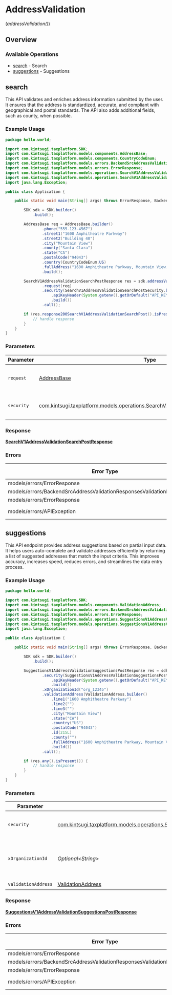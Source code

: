 # AddressValidation
(*addressValidation()*)

## Overview

### Available Operations

* [search](#search) - Search
* [suggestions](#suggestions) - Suggestions

## search

This API validates and enriches address information
    submitted by the user. It ensures that the address is standardized, accurate,
    and compliant with geographical and postal standards.
    The API also adds additional fields, such as county, when possible.

### Example Usage

<!-- UsageSnippet language="java" operationID="search_v1_address_validation_search_post" method="post" path="/v1/address_validation/search" -->
```java
package hello.world;

import com.kintsugi.taxplatform.SDK;
import com.kintsugi.taxplatform.models.components.AddressBase;
import com.kintsugi.taxplatform.models.components.CountryCodeEnum;
import com.kintsugi.taxplatform.models.errors.BackendSrcAddressValidationResponsesValidationErrorResponse;
import com.kintsugi.taxplatform.models.errors.ErrorResponse;
import com.kintsugi.taxplatform.models.operations.SearchV1AddressValidationSearchPostResponse;
import com.kintsugi.taxplatform.models.operations.SearchV1AddressValidationSearchPostSecurity;
import java.lang.Exception;

public class Application {

    public static void main(String[] args) throws ErrorResponse, BackendSrcAddressValidationResponsesValidationErrorResponse, ErrorResponse, Exception {

        SDK sdk = SDK.builder()
            .build();

        AddressBase req = AddressBase.builder()
                .phone("555-123-4567")
                .street1("1600 Amphitheatre Parkway")
                .street2("Building 40")
                .city("Mountain View")
                .county("Santa Clara")
                .state("CA")
                .postalCode("94043")
                .country(CountryCodeEnum.US)
                .fullAddress("1600 Amphitheatre Parkway, Mountain View, CA 94043")
                .build();

        SearchV1AddressValidationSearchPostResponse res = sdk.addressValidation().search()
                .request(req)
                .security(SearchV1AddressValidationSearchPostSecurity.builder()
                    .apiKeyHeader(System.getenv().getOrDefault("API_KEY_HEADER", ""))
                    .build())
                .call();

        if (res.response200SearchV1AddressValidationSearchPost().isPresent()) {
            // handle response
        }
    }
}
```

### Parameters

| Parameter                                                                                                                                                        | Type                                                                                                                                                             | Required                                                                                                                                                         | Description                                                                                                                                                      |
| ---------------------------------------------------------------------------------------------------------------------------------------------------------------- | ---------------------------------------------------------------------------------------------------------------------------------------------------------------- | ---------------------------------------------------------------------------------------------------------------------------------------------------------------- | ---------------------------------------------------------------------------------------------------------------------------------------------------------------- |
| `request`                                                                                                                                                        | [AddressBase](../../models/shared/AddressBase.md)                                                                                                                | :heavy_check_mark:                                                                                                                                               | The request object to use for the request.                                                                                                                       |
| `security`                                                                                                                                                       | [com.kintsugi.taxplatform.models.operations.SearchV1AddressValidationSearchPostSecurity](../../models/operations/SearchV1AddressValidationSearchPostSecurity.md) | :heavy_check_mark:                                                                                                                                               | The security requirements to use for the request.                                                                                                                |

### Response

**[SearchV1AddressValidationSearchPostResponse](../../models/operations/SearchV1AddressValidationSearchPostResponse.md)**

### Errors

| Error Type                                                                | Status Code                                                               | Content Type                                                              |
| ------------------------------------------------------------------------- | ------------------------------------------------------------------------- | ------------------------------------------------------------------------- |
| models/errors/ErrorResponse                                               | 401                                                                       | application/json                                                          |
| models/errors/BackendSrcAddressValidationResponsesValidationErrorResponse | 422                                                                       | application/json                                                          |
| models/errors/ErrorResponse                                               | 500                                                                       | application/json                                                          |
| models/errors/APIException                                                | 4XX, 5XX                                                                  | \*/\*                                                                     |

## suggestions

This API endpoint provides address suggestions based on
    partial input data. It helps users auto-complete and validate addresses efficiently
    by returning a list of suggested addresses that match the input criteria.
    This improves accuracy, increases speed, reduces errors,
    and streamlines the data entry process.

### Example Usage

<!-- UsageSnippet language="java" operationID="suggestions_v1_address_validation_suggestions_post" method="post" path="/v1/address_validation/suggestions" -->
```java
package hello.world;

import com.kintsugi.taxplatform.SDK;
import com.kintsugi.taxplatform.models.components.ValidationAddress;
import com.kintsugi.taxplatform.models.errors.BackendSrcAddressValidationResponsesValidationErrorResponse;
import com.kintsugi.taxplatform.models.errors.ErrorResponse;
import com.kintsugi.taxplatform.models.operations.SuggestionsV1AddressValidationSuggestionsPostResponse;
import com.kintsugi.taxplatform.models.operations.SuggestionsV1AddressValidationSuggestionsPostSecurity;
import java.lang.Exception;

public class Application {

    public static void main(String[] args) throws ErrorResponse, BackendSrcAddressValidationResponsesValidationErrorResponse, ErrorResponse, Exception {

        SDK sdk = SDK.builder()
            .build();

        SuggestionsV1AddressValidationSuggestionsPostResponse res = sdk.addressValidation().suggestions()
                .security(SuggestionsV1AddressValidationSuggestionsPostSecurity.builder()
                    .apiKeyHeader(System.getenv().getOrDefault("API_KEY_HEADER", ""))
                    .build())
                .xOrganizationId("org_12345")
                .validationAddress(ValidationAddress.builder()
                    .line1("1600 Amphitheatre Parkway")
                    .line2("")
                    .line3("")
                    .city("Mountain View")
                    .state("CA")
                    .country("US")
                    .postalCode("94043")
                    .id(215L)
                    .county("")
                    .fullAddress("1600 Amphitheatre Parkway, Mountain View, CA 94043")
                    .build())
                .call();

        if (res.any().isPresent()) {
            // handle response
        }
    }
}
```

### Parameters

| Parameter                                                                                                                                                                            | Type                                                                                                                                                                                 | Required                                                                                                                                                                             | Description                                                                                                                                                                          | Example                                                                                                                                                                              |
| ------------------------------------------------------------------------------------------------------------------------------------------------------------------------------------ | ------------------------------------------------------------------------------------------------------------------------------------------------------------------------------------ | ------------------------------------------------------------------------------------------------------------------------------------------------------------------------------------ | ------------------------------------------------------------------------------------------------------------------------------------------------------------------------------------ | ------------------------------------------------------------------------------------------------------------------------------------------------------------------------------------ |
| `security`                                                                                                                                                                           | [com.kintsugi.taxplatform.models.operations.SuggestionsV1AddressValidationSuggestionsPostSecurity](../../models/operations/SuggestionsV1AddressValidationSuggestionsPostSecurity.md) | :heavy_check_mark:                                                                                                                                                                   | The security requirements to use for the request.                                                                                                                                    |                                                                                                                                                                                      |
| `xOrganizationId`                                                                                                                                                                    | *Optional\<String>*                                                                                                                                                                  | :heavy_check_mark:                                                                                                                                                                   | The unique identifier for the organization making the request                                                                                                                        | org_12345                                                                                                                                                                            |
| `validationAddress`                                                                                                                                                                  | [ValidationAddress](../../models/components/ValidationAddress.md)                                                                                                                    | :heavy_check_mark:                                                                                                                                                                   | N/A                                                                                                                                                                                  |                                                                                                                                                                                      |

### Response

**[SuggestionsV1AddressValidationSuggestionsPostResponse](../../models/operations/SuggestionsV1AddressValidationSuggestionsPostResponse.md)**

### Errors

| Error Type                                                                | Status Code                                                               | Content Type                                                              |
| ------------------------------------------------------------------------- | ------------------------------------------------------------------------- | ------------------------------------------------------------------------- |
| models/errors/ErrorResponse                                               | 401                                                                       | application/json                                                          |
| models/errors/BackendSrcAddressValidationResponsesValidationErrorResponse | 422                                                                       | application/json                                                          |
| models/errors/ErrorResponse                                               | 500                                                                       | application/json                                                          |
| models/errors/APIException                                                | 4XX, 5XX                                                                  | \*/\*                                                                     |